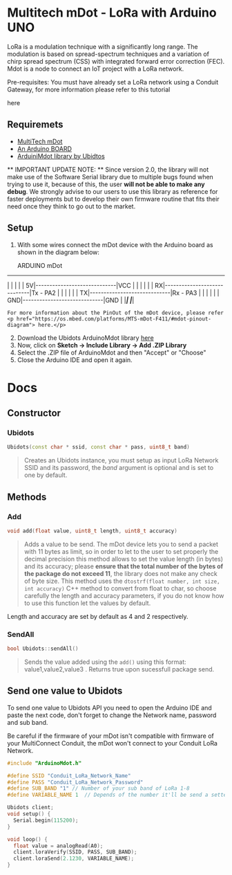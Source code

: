 # Multitech mDot - LoRa with Arduino UNO

LoRa is a modulation technique with a significantly long range. The modulation is based on spread-spectrum techniques and a variation of chirp spread spectrum (CSS) with integrated forward error correction (FEC). Mdot is a node to connect an IoT project with a LoRa network.

<aside class="notice">
Pre-requisites: You must have already set a LoRa network using a Conduit Gateway, for more information please refer to this tutorial <p href="http://help.ubidots.com/connect-your-devices/multiconnect-conduit-lora-to-gprs-gateway">here</p>
</aside>

## Requiremets

* [MultiTech mDot](http://www.multitech.com/models/94557148LF)
* [An Arduino BOARD](https://www.arduino.cc/en/Main/ArduinoBoardUno)
* [ArduiniMdot library by Ubidtos](https://github.com/ubidots/ubidots-arduino-mdot)

** IMPORTANT UPDATE NOTE: ** Since version 2.0, the library will not make use of the Software Serial library due to multiple bugs found when trying to use it, because of this, the user **will not be able to make any debug**. We strongly advise to our users to use this library as reference for faster deployments but to develop their own firmware routine that fits their need once they think to go out to the market.

## Setup


1. With some wires connect the mDot device with the Arduino board as shown in the diagram below:

      ARDUINO                                             mDot
 ___________________                               ___________________
|                   |                             |                   |
|                 5V|-----------------------------|VCC                |
|                   |                             |                   |
|                 RX|-----------------------------|Tx - PA2           |
|                   |                             |                   |
|                 TX|-----------------------------|Rx - PA3           |
|                   |                             |                   |
|                GND|-----------------------------|GND                |
|___________________|                             |___________________|

    For more information about the PinOut of the mDot device, please refer <p href="https://os.mbed.com/platforms/MTS-mDot-F411/#mdot-pinout-diagram"> here.</p>
2. Download the Ubidots ArduinoMdot library [here](https://github.com/ubidots/ubidots-arduino-mdot)
3. Now, click on **Sketch -> Include Library -> Add .ZIP Library**
4. Select the .ZIP file of ArduinoMdot and then "Accept" or "Choose"
5. Close the Arduino IDE and open it again.

# Docs

## Constructor

### Ubidots

```c++
Ubidots(const char * ssid, const char * pass, uint8_t band)
```

> Creates an Ubidots instance, you must setup as input LoRa Network SSID and its password, the *band* argument is optional and is set to one by default.

## Methods

### Add
```c++
void add(float value, uint8_t length, uint8_t accuracy)
```

> Adds a value to be send. The mDot device lets you to send a packet with 11 bytes as limit, so in order to let to the user to set properly the decimal precision this method allows to set the value length (in bytes) and its accuracy; please **ensure that the total number of the bytes of the package do not exceed 11**, the library does not make any check of byte size. This method uses the ```dtostrf(float number, int size, int accuracy)``` C++ method to convert from float to char, so choose carefully the length and accuracy parameters, if you do not know how to use this function let the values by default.

Length and accuracy are set by default as 4 and 2 respectively.

### SendAll
```c++
bool Ubidots::sendAll()
```

> Sends the value added using the ```add()``` using this format: value1,value2,value3 . Returns true upon sucessfull package send.

## Send one value to Ubidots

To send one value to Ubidots API you need to open the Arduino IDE and paste the next code, don't forget to change the Network name, password and sub band.

<aside class="warning">
Be careful if the firmware of your mDot isn't compatible with firmware of your MultiConnect Conduit, the mDot won't connect to your Conduit LoRa Network.
</aside>

```c++
#include "ArduinoMdot.h"

#define SSID "Conduit_LoRa_Network_Name"
#define PASS "Conduit_LoRa_Network_Password"
#define SUB_BAND "1" // Number of your sub band of LoRa 1-8
#define VARIABLE_NAME 1  // Depends of the number it'll be send a setted name

Ubidots client;
void setup() {
  Serial.begin(115200);
}

void loop() {
  float value = analogRead(A0);
  client.loraVerify(SSID, PASS, SUB_BAND);
  client.loraSend(2.1230, VARIABLE_NAME);
}
```



